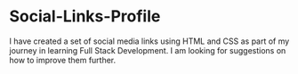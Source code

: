# Social-Links-Profile
I have created a set of social media links using HTML and CSS as part of my journey in learning Full Stack Development. I am looking for suggestions on how to improve them further.
